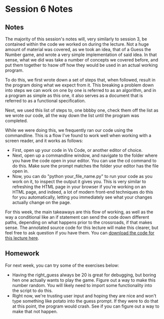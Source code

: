 # Session 6 Notes

## Notes

The majority of this session's notes will, very similarly to session 3, be contained within the code we worked on during the lecture. Not a huge amount of material was covered, as we took an idea, that of a Guess the Number game, and wrote a very simple implementation of said idea. In that sense, what we did was take a number of concepts we covered before, and put them together to hsow off how they would be used in an actual working program.



To do this, we first wrote down a set of steps that, when followed, result in the program doing what we expect from it. This breaking a problem down into steps we can work on one by one is referred to as an algorithm, and in a program as simple as this one, it also serves as a document that is referred to as a functional specification.



Next, we used this list of steps to, one bbbby one, check them off the list as we wrote our code, all the way down the list until the program was completed.


While we were doing this, we frequently ran our code using the commandline. This is a flow I've found to work well when working with a screen reader, and it works as follows:


- First, open up your code in Vs Code, or another editor of choice.
- Next, open up a commandline window, and navigate to the folder where you have the code open in your editor. You can use the cd command to do this. Make sure the prompt matches the folder your editor has the file open in.
- Now, you can do "python your_file_name.py" to run your code as you work on it, to inspect the output it gives you. This is very similar to refreshing the HTML page in your browser if you're working on an HTML page, and indeed, a lot of modern front-end techniques do this for you automatically, letting you immediately see what your changes actually change on the page.


For this week, the main takeaways are this flow of working, as well as the way a conditional like an if statement can send the code down different paths, depending on what happens prior to the crossroads, if that makes sense. The annotated source code for this lecture will make this clearer, but feel free to ask question if you have them.
You can [download the code for this lecture here](https://www.dropbox.com/s/yv93pg78uiw0d8y/numbers.py?dl=1).


## Homework

For next week, you can try some of the exercises below:

- Having the right_guess always be 20 is great for debugging, but boring hen one actually wants to play the game. Figure out a way to make this number random. You will likely need to import some functionality into the script to do this.
- Right now, we're trusting user input and hoping they are nice and won't type something like potato into the guess prompt. If they were to do that at this point, the program would crash. See if you can figure out a way to make that not happen.


